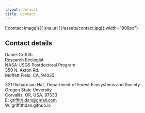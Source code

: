 ```yaml
---
layout: default
title: Contact
---
```


![contact image]({{ site.url }}/assets/contact.jpg){:width="900px"}

## Contact details

Daniel Griffith  
Research Ecologist  
NASA-USGS Postdoctoral Program  
350 N. Akron Rd.  
Moffett Field, CA, 94035  

321 Richardson Hall, Department of Forest Ecosystems and Society   
Oregon State Unversity    
Corvallis, OR, USA, 97333  
E: griffith.dan@gmail.com  
W: griffithdan.github.io  
